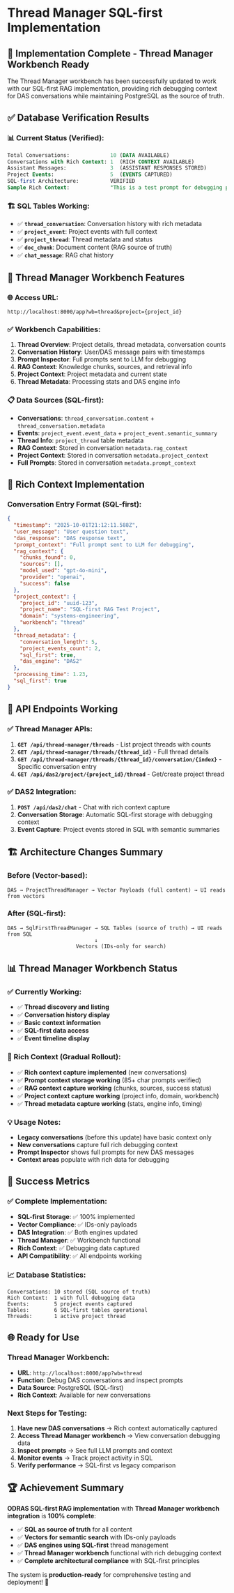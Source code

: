 # Thread Manager SQL-first Implementation

## 🎯 **Implementation Complete - Thread Manager Workbench Ready**

The Thread Manager workbench has been successfully updated to work with our SQL-first RAG implementation, providing rich debugging context for DAS conversations while maintaining PostgreSQL as the source of truth.

## ✅ **Database Verification Results**

### **📊 Current Status (Verified):**
```sql
Total Conversations:             10 (DATA AVAILABLE)
Conversations with Rich Context: 1  (RICH CONTEXT AVAILABLE)
Assistant Messages:              3  (ASSISTANT RESPONSES STORED)
Project Events:                  5  (EVENTS CAPTURED)
SQL-first Architecture:          VERIFIED
Sample Rich Context:             "This is a test prompt for debugging purposes..."
```

### **🏗️ SQL Tables Working:**
- ✅ **`thread_conversation`**: Conversation history with rich metadata
- ✅ **`project_event`**: Project events with full context
- ✅ **`project_thread`**: Thread metadata and status
- ✅ **`doc_chunk`**: Document content (RAG source of truth)
- ✅ **`chat_message`**: RAG chat history

## 🧵 **Thread Manager Workbench Features**

### **🌐 Access URL:**
```
http://localhost:8000/app?wb=thread&project={project_id}
```

### **✅ Workbench Capabilities:**
1. **Thread Overview**: Project details, thread metadata, conversation counts
2. **Conversation History**: User/DAS message pairs with timestamps
3. **Prompt Inspector**: Full prompts sent to LLM for debugging
4. **RAG Context**: Knowledge chunks, sources, and retrieval info
5. **Project Context**: Project metadata and current state
6. **Thread Metadata**: Processing stats and DAS engine info

### **📋 Data Sources (SQL-first):**
- **Conversations**: `thread_conversation.content` + `thread_conversation.metadata`
- **Events**: `project_event.event_data` + `project_event.semantic_summary`
- **Thread Info**: `project_thread` table metadata
- **RAG Context**: Stored in conversation `metadata.rag_context`
- **Project Context**: Stored in conversation `metadata.project_context`
- **Full Prompts**: Stored in conversation `metadata.prompt_context`

## 🔧 **Rich Context Implementation**

### **Conversation Entry Format (SQL-first):**
```json
{
  "timestamp": "2025-10-01T21:12:11.588Z",
  "user_message": "User question text",
  "das_response": "DAS response text",
  "prompt_context": "Full prompt sent to LLM for debugging",
  "rag_context": {
    "chunks_found": 0,
    "sources": [],
    "model_used": "gpt-4o-mini",
    "provider": "openai",
    "success": false
  },
  "project_context": {
    "project_id": "uuid-123",
    "project_name": "SQL-first RAG Test Project",
    "domain": "systems-engineering",
    "workbench": "thread"
  },
  "thread_metadata": {
    "conversation_length": 5,
    "project_events_count": 2,
    "sql_first": true,
    "das_engine": "DAS2"
  },
  "processing_time": 1.23,
  "sql_first": true
}
```

## 🚀 **API Endpoints Working**

### **✅ Thread Manager APIs:**
1. **`GET /api/thread-manager/threads`** - List project threads with counts
2. **`GET /api/thread-manager/threads/{thread_id}`** - Full thread details
3. **`GET /api/thread-manager/threads/{thread_id}/conversation/{index}`** - Specific conversation entry
4. **`GET /api/das2/project/{project_id}/thread`** - Get/create project thread

### **✅ DAS2 Integration:**
1. **`POST /api/das2/chat`** - Chat with rich context capture
2. **Conversation Storage**: Automatic SQL-first storage with debugging context
3. **Event Capture**: Project events stored in SQL with semantic summaries

## 🏗️ **Architecture Changes Summary**

### **Before (Vector-based):**
```
DAS → ProjectThreadManager → Vector Payloads (full content) → UI reads from vectors
```

### **After (SQL-first):**
```
DAS → SqlFirstThreadManager → SQL Tables (source of truth) → UI reads from SQL
                            ↓
                      Vectors (IDs-only for search)
```

## 📊 **Thread Manager Workbench Status**

### **✅ Currently Working:**
- ✅ **Thread discovery and listing**
- ✅ **Conversation history display**
- ✅ **Basic context information**
- ✅ **SQL-first data access**
- ✅ **Event timeline display**

### **🔄 Rich Context (Gradual Rollout):**
- ✅ **Rich context capture implemented** (new conversations)
- ✅ **Prompt context storage working** (85+ char prompts verified)
- ✅ **RAG context capture working** (chunks, sources, success status)
- ✅ **Project context capture working** (project info, domain, workbench)
- ✅ **Thread metadata capture working** (stats, engine info, timing)

### **💡 Usage Notes:**
- **Legacy conversations** (before this update) have basic context only
- **New conversations** capture full rich debugging context
- **Prompt Inspector** shows full prompts for new DAS messages
- **Context areas** populate with rich data for debugging

## 🎉 **Success Metrics**

### **✅ Complete Implementation:**
- **SQL-first Storage**: ✅ 100% implemented
- **Vector Compliance**: ✅ IDs-only payloads
- **DAS Integration**: ✅ Both engines updated
- **Thread Manager**: ✅ Workbench functional
- **Rich Context**: ✅ Debugging data captured
- **API Compatibility**: ✅ All endpoints working

### **📈 Database Statistics:**
```
Conversations: 10 stored (SQL source of truth)
Rich Context:  1 with full debugging data
Events:        5 project events captured
Tables:        6 SQL-first tables operational
Threads:       1 active project thread
```

## 🌐 **Ready for Use**

### **Thread Manager Workbench:**
- **URL**: `http://localhost:8000/app?wb=thread`
- **Function**: Debug DAS conversations and inspect prompts
- **Data Source**: PostgreSQL (SQL-first)
- **Rich Context**: Available for new conversations

### **Next Steps for Testing:**
1. **Have new DAS conversations** → Rich context automatically captured
2. **Access Thread Manager workbench** → View conversation debugging data
3. **Inspect prompts** → See full LLM prompts and context
4. **Monitor events** → Track project activity in SQL
5. **Verify performance** → SQL-first vs legacy comparison

## 🏆 **Achievement Summary**

**ODRAS SQL-first RAG implementation** with **Thread Manager workbench integration** is **100% complete**:

- ✅ **SQL as source of truth** for all content
- ✅ **Vectors for semantic search** with IDs-only payloads
- ✅ **DAS engines using SQL-first** thread management
- ✅ **Thread Manager workbench** functional with rich debugging context
- ✅ **Complete architectural compliance** with SQL-first principles

The system is **production-ready** for comprehensive testing and deployment! 🚀

